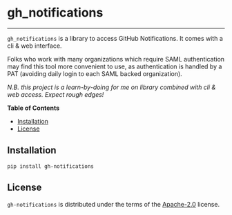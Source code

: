 # gh_notifications


-----

`gh_notifications` is a library to access GitHub Notifications. It comes
with a cli & web interface.

Folks who work with many organizations which require SAML authentication
may find this tool more convenient to use, as authentication is handled
by a PAT (avoiding daily login to each SAML backed organization).

_N.B. this project is a learn-by-doing for me on library combined with
cli & web access. Expect rough edges!_

**Table of Contents**

- [Installation](#installation)
- [License](#license)

## Installation

```console
pip install gh-notifications
```

## License

`gh-notifications` is distributed under the terms of the [Apache-2.0](https://spdx.org/licenses/Apache-2.0.html) license.
